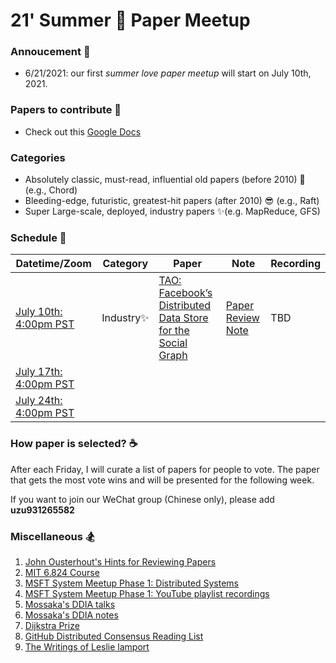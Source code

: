 # 21' Summer 💙 Paper Meetup

### Annoucement 📢
- 6/21/2021: our first *summer love paper meetup* will start on July 10th, 2021. 

### Papers to contribute 🥂
- Check out this [Google Docs](https://docs.google.com/document/d/1Vdo5je-jpJctzs_ulOCCQy6_JCZEP4PLlN8ddJEJV9o/edit)

### Categories 
- Absolutely classic, must-read, influential old papers (before 2010) 🍺 (e.g., Chord)
- Bleeding-edge, futuristic, greatest-hit papers (after 2010) 😎 (e.g., Raft)
- Super Large-scale, deployed, industry papers ✨(e.g. MapReduce, GFS)

### Schedule 📆

| Datetime/Zoom                | Category   | Paper                                                                                                                                 | Note | Recording |
|---------------------------------------------------------------------------------------------|------------|---------------------------------------------------------------------------------------------------------------------------------------|------|-----------|
| [July 10th: 4:00pm PST](https://zoom.us/j/98807003493?pwd=YUhvZ3pUQy85MkhtZzVSaFZBL1k4dz09) | Industry✨ | [TAO: Facebook’s Distributed Data Store for the Social Graph](https://www.usenix.org/system/files/conference/atc13/atc13-bronson.pdf) | [Paper Review Note](https://docs.google.com/document/d/11hFgwuqri7zTDrBQKFcVpmERMVMafEn5FyCpWNU4HCw/edit?usp=sharing)  | TBD       |
|  [July 17th: 4:00pm PST](https://zoom.us/j/98807003493?pwd=YUhvZ3pUQy85MkhtZzVSaFZBL1k4dz09)    |            |                                                                                                                                       |      |           |
| [July 24th: 4:00pm PST](https://zoom.us/j/98807003493?pwd=YUhvZ3pUQy85MkhtZzVSaFZBL1k4dz09)  |            |                                                                                                                                       |      |           |

### How paper is selected? ☕
After each Friday, I will curate a list of papers for people to vote. The paper that gets the most vote wins and will be presented for the following week. 

If you want to join our WeChat group (Chinese only), please add **uzu931265582**

### Miscellaneous 🏂
1. [John Ousterhout's Hints for Reviewing Papers](https://people.eecs.berkeley.edu/~fox/paper_writing.html#rev)
1. [MIT 6.824 Course](http://nil.csail.mit.edu/6.824/2020/schedule.html)
1. [MSFT System Meetup Phase 1: Distributed Systems](https://microsoft-distributed-system-meetup.github.io/home/)
2. [MSFT System Meetup Phase 1: YouTube playlist recordings](https://www.youtube.com/playlist?list=PL1voNxn5MODMJxAZVvgFHZ0jZ-fuSut68)
3. [Mossaka's DDIA talks](https://youtube.com/playlist?list=PL1voNxn5MODMbejDv7Q3OM9yIZmfTY4qf)
4. [Mossaka's DDIA notes](https://www.notion.so/47922a32f98148e2af4d1c0c37a15f52?v=5063b00ed0624a9db71175b50084bfc1)
5. [Dijkstra Prize](https://en.wikipedia.org/wiki/Dijkstra_Prize)
6. [GitHub Distributed Consensus Reading List](https://github.com/heidihoward/distributed-consensus-reading-list)
7. [The Writings of Leslie lamport](https://lamport.azurewebsites.net/pubs/pubs.html)
